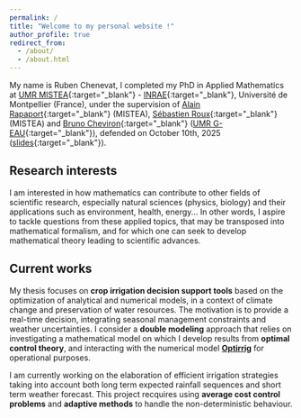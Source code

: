 ```yaml
---
permalink: /
title: "Welcome to my personal website !"
author_profile: true
redirect_from: 
  - /about/
  - /about.html
---
```


My name is Ruben Chenevat, I completed my PhD in Applied Mathematics at [UMR MISTEA](https://eng-mistea.montpellier.hub.inrae.fr/){:target="_blank"} - [INRAE](https://www.inrae.fr/en){:target="_blank"}, Université de Montpellier (France), under the supervision of [Alain Rapaport](https://sites.google.com/site/alainrapaport/){:target="_blank"} (MISTEA), [Sébastien Roux](https://www.researchgate.net/profile/Sebastien-Roux-2){:target="_blank"} (MISTEA) and [Bruno Cheviron](https://www.researchgate.net/profile/Bruno-Cheviron){:target="_blank"} ([UMR G-EAU](https://www.g-eau.fr/index.php/en/){:target="_blank"}), defended on October 10th, 2025 ([slides](files/Soutenance_de_these_Vweb.pdf){:target="_blank"}).


Research interests
------
I am interested in how mathematics can contribute to other fields of scientific research, especially natural sciences (physics, biology) and their applications such as environment, health, energy... In other words, I aspire to tackle questions from these applied topics, that may be transposed into mathematical formalism, and for which one can seek to develop mathematical theory leading to scientific advances.

Current works
------
My thesis focuses on <strong>crop irrigation decision support tools</strong> based on the optimization of analytical and numerical models, in a context of climate change and preservation of water resources. The motivation is to provide a real-time decision, integrating seasonal management constraints and weather uncertainties. I consider a <strong>double modeling</strong> approach that relies on investigating a mathematical model on which I develop results from <strong>optimal control theory</strong>, and interacting with the numerical model <strong>[Optirrig](https://www.g-eau.fr/index.php/en/productions/software/item/1036-optirrig-generation-analyse-et-optimisation-de-scenarios-d-irrigation-pour-les-cultures)</strong> for operational purposes.

I am currently working on the elaboration of efficient irrigation strategies taking into account both long term expected rainfall sequences and short term weather forecast. This project recquires using <strong>average cost control problems</strong> and <strong>adaptive methods</strong> to handle the non-deterministic behaviour.



<br>
<br>

<!-- 
<a href="https://clustrmaps.com/site/1c3ra"  title="ClustrMaps"><img src="//www.clustrmaps.com/map_v2.png?d=mmflKL93Gk4iTGypn7_wFk6lxuq0T-dkTNkY0z2VKzw&cl=ffffff" /></a>
-->

